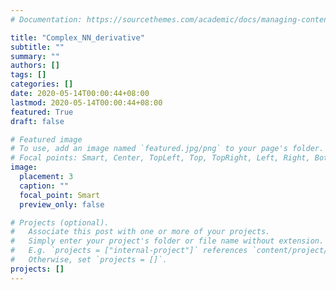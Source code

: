 ```yaml
---
# Documentation: https://sourcethemes.com/academic/docs/managing-content/

title: "Complex_NN_derivative"
subtitle: ""
summary: ""
authors: []
tags: []
categories: []
date: 2020-05-14T00:00:44+08:00
lastmod: 2020-05-14T00:00:44+08:00
featured: True 
draft: false

# Featured image
# To use, add an image named `featured.jpg/png` to your page's folder.
# Focal points: Smart, Center, TopLeft, Top, TopRight, Left, Right, BottomLeft, Bottom, BottomRight.
image:
  placement: 3
  caption: ""
  focal_point: Smart
  preview_only: false

# Projects (optional).
#   Associate this post with one or more of your projects.
#   Simply enter your project's folder or file name without extension.
#   E.g. `projects = ["internal-project"]` references `content/project/deep-learning/index.md`.
#   Otherwise, set `projects = []`.
projects: []
---
```

